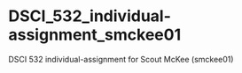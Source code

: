 # DSCI_532_individual-assignment_smckee01

DSCI 532 individual-assignment for Scout McKee (smckee01)